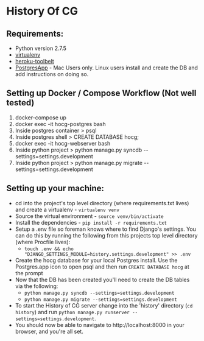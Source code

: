 # History Of CG

Requirements:
-------------
  * Python version 2.7.5
  * [virtualenv](https://pypi.python.org/pypi/virtualenv)
  * [heroku-toolbelt](https://toolbelt.heroku.com/osx)
  * [PostgresApp](http://postgresapp.com/) - Mac Users only. Linux users install and create the DB and add instructions on doing so.
  
Setting up Docker / Compose Workflow (Not well tested)
------------------------

1. docker-compose up
1. docker exec -it hocg-postgres bash
1. Inside postgres container > psql
1. Inside postgres shell > CREATE DATABASE hocg;
1. docker exec -it hocg-webserver bash
1. Inside python project > python manage.py syncdb --settings=settings.development
1. Inside python project > python manage.py migrate --settings=settings.development

Setting up your machine:
------------------------

  * cd into the project's top level directory (where requirements.txt lives) and create a virtualenv - `virtualenv venv`
  * Source the virtual environment - `source venv/bin/activate`
  * Install the dependencies - `pip install -r requirements.txt`
  * Setup a .env file so foreman knows where to find Django's settings. You can do this by running the following from this projects top level directory (where Procfile lives):
    * `touch .env && echo "DJANGO_SETTINGS_MODULE=history.settings.development" >> .env`
  * Create the hocg database for your local Postgres install. Use the Postgres.app icon to open psql and then run `CREATE DATABASE hocg` at the prompt
  * Now that the DB has been created you'll need to create the DB tables via the following:
    * `python manage.py syncdb --settings=settings.development`
    * `python manage.py migrate --settings=settings.development`
  * To start the History of CG server change into the 'history' directory (`cd history`) and run `python manage.py runserver --settings=settings.development`.
  * You should now be able to navigate to http://localhost:8000 in your browser, and you're all set.
